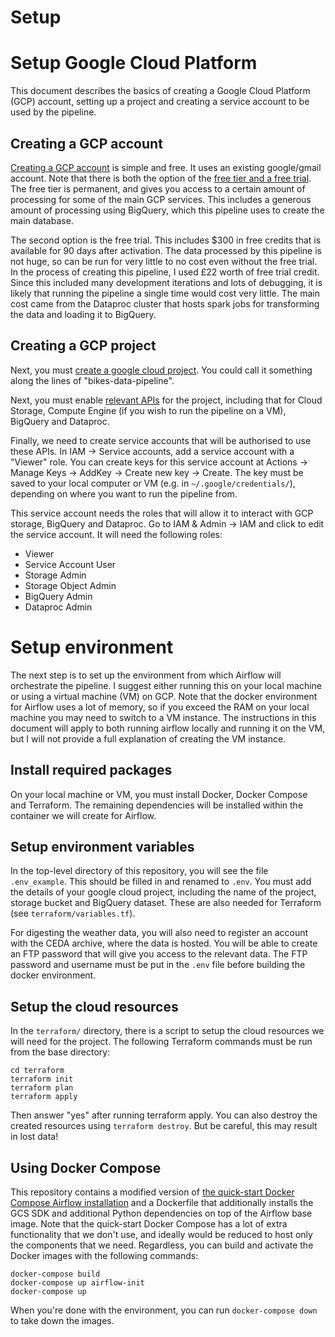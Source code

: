 Setup
=====

# Setup Google Cloud Platform

This document describes the basics of creating a Google Cloud Platform (GCP) account, setting up a project and creating a service account to be used by the pipeline. 

## Creating a GCP account

[Creating a GCP account](https://cloud.google.com/apigee/docs/hybrid/v1.1/precog-gcpaccount) is simple and free. It uses an existing google/gmail account. Note that there is both the option of the [free tier and a free trial](https://cloud.google.com/free). The free tier is permanent, and gives you access to a certain amount of processing for some of the main GCP services. This includes a generous amount of processing using BigQuery, which this pipeline uses to create the main database. 

The second option is the free trial. This includes $300 in free credits that is available for 90 days after activation. The data processed by this pipeline is not huge, so can be run for very little to no cost even without the free trial. In the process of creating this pipeline, I used £22 worth of free trial credit. Since this included many development iterations and lots of debugging, it is likely that running the pipeline a single time would cost very little. The main cost came from the Dataproc cluster that hosts spark jobs for transforming the data and loading it to BigQuery.

## Creating a GCP project

Next, you must [create a google cloud project](https://cloud.google.com/apigee/docs/hybrid/v1.1/precog-gcpproject). You could call it something along the lines of "bikes-data-pipeline". 

Next, you must enable [relevant APIs](https://console.cloud.google.com/apis/library?project=de-camp-353016) for the project, including that for Cloud Storage, Compute Engine (if you wish to run the pipeline on a VM), BigQuery and Dataproc.

Finally, we need to create service accounts that will be authorised to use these APIs. In IAM -> Service accounts, add a service account with a "Viewer" role. You can create keys for this service account at Actions -> Manage Keys -> AddKey -> Create new key -> Create. The key must be saved to your local computer or VM (e.g. in `~/.google/credentials/`), depending on where you want to run the pipeline from. 

This service account needs the roles that will allow it to interact with GCP storage, BigQuery and Dataproc. Go to IAM & Admin -> IAM and click to edit the service account. It will need the following roles:
- Viewer
- Service Account User
- Storage Admin
- Storage Object Admin
- BigQuery Admin
- Dataproc Admin

# Setup environment

The next step is to set up the environment from which Airflow will orchestrate the pipeline. I suggest either running this on your local machine or using a virtual machine (VM) on GCP. Note that the docker environment for Airflow uses a lot of memory, so if you exceed the RAM on your local machine you may need to switch to a VM instance. The instructions in this document will apply to both running airflow locally and running it on the VM, but I will not provide a full explanation of creating the VM instance.

## Install required packages

On your local machine or VM, you must install Docker, Docker Compose and Terraform. The remaining dependencies will be installed within the container we will create for Airflow.

## Setup environment variables

In the top-level directory of this repository, you will see the file `.env_example`. This should be filled in and renamed to `.env`. You must add the details of your google cloud project, including the name of the project, storage bucket and BigQuery dataset. These are also needed for Terraform (see `terraform/variables.tf`).

For digesting the weather data, you will also need to register an account with the CEDA archive, where the data is hosted. You will be able to create an FTP password that will give you access to the relevant data. The FTP password and username must be put in the `.env` file before building the docker environment.

## Setup the cloud resources

In the `terraform/` directory, there is a script to setup the cloud resources we will need for the project. The following Terraform commands must be run from the base directory:

```
cd terraform
terraform init
terraform plan
terraform apply
```

Then answer "yes" after running terraform apply. You can also destroy the created resources using `terraform destroy`. But be careful, this may result in lost data!

## Using Docker Compose

This repository contains a modified version of [the quick-start Docker Compose Airflow installation](https://airflow.apache.org/docs/apache-airflow/stable/start/docker.html) and a Dockerfile that additionally installs the GCS SDK and additional Python dependencies on top of the Airflow base image. Note that the quick-start Docker Compose has a lot of extra functionality that we don't use, and ideally would be reduced to host only the components that we need. Regardless, you can build and activate the Docker images with the following commands:

```
docker-compose build
docker-compose up airflow-init
docker-compose up
```

When you're done with the environment, you can run `docker-compose down` to take down the images.
